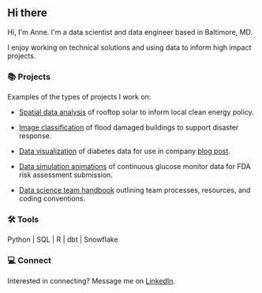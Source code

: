 ## Hi there 

Hi, I'm Anne. I'm a data scientist and data engineer based in Baltimore, MD. 

I enjoy working on technical solutions and using data to inform high impact projects.

### 📚 Projects

Examples of the types of projects I work on:
  
* [Spatial data analysis](https://github.com/aeevered/philadelphia-solar-analysis) of rooftop solar to inform local clean energy policy.

* [Image classification](https://github.com/aeevered/emergency-response-image-detection) of flood damaged buildings to support disaster response.

* [Data visualization](https://github.com/aeevered/diabetes-data-visualizations) of diabetes data for use in company [blog post](https://www.tidepool.org/blog/celebrating-10000-donations).

* [Data simulation animations](https://github.com/aeevered/continuous-glucose-monitor-analysis) of continuous glucose monitor data for FDA risk assessment submission.
  
* [Data science team handbook](https://github.com/aeevered/data-science-handbook) outlining team processes, resources, and coding conventions.

### 🛠️ Tools

Python | SQL | R | dbt | Snowflake

### 💻 Connect
Interested in connecting? Message me on [LinkedIn](https://www.linkedin.com/in/anne-evered/).
